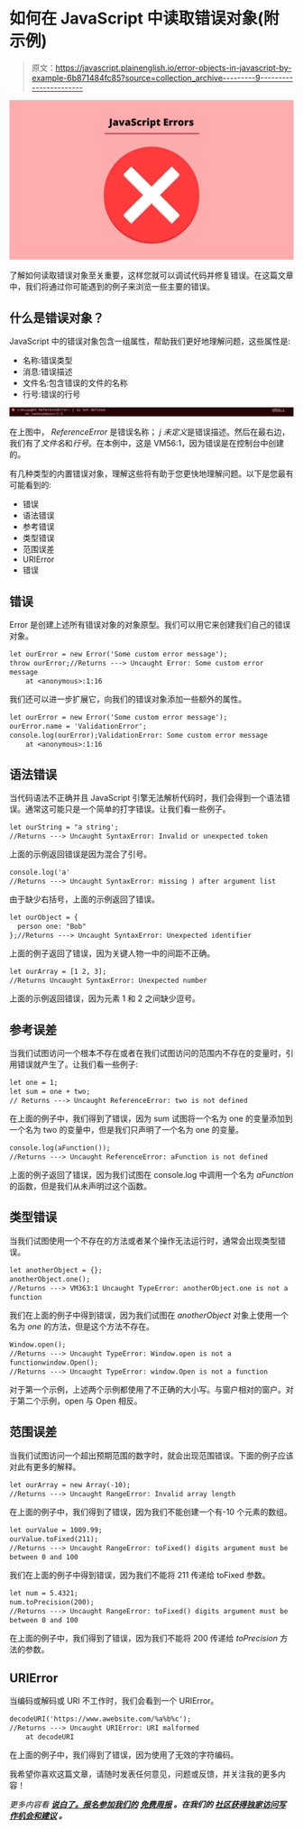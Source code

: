 # 如何在 JavaScript 中读取错误对象(附示例)

> 原文：<https://javascript.plainenglish.io/error-objects-in-javascript-by-example-6b871484fc85?source=collection_archive---------9----------------------->

![](img/ebcfa8d2194e0b1493014aa8d5ac2e3f.png)

了解如何读取错误对象至关重要，这样您就可以调试代码并修复错误。在这篇文章中，我们将通过你可能遇到的例子来浏览一些主要的错误。

## 什么是错误对象？

JavaScript 中的错误对象包含一组属性，帮助我们更好地理解问题，这些属性是:

*   名称:错误类型
*   消息:错误描述
*   文件名:包含错误的文件的名称
*   行号:错误的行号

![](img/5b75134012e8e8a23090878bd42f1428.png)

在上图中， *ReferenceError* 是错误名称； *j 未定义*是错误描述。然后在最右边，我们有了*文件名*和*行号*。在本例中，这是 VM56:1，因为错误是在控制台中创建的。

有几种类型的内置错误对象，理解这些将有助于您更快地理解问题。以下是您最有可能看到的:

*   错误
*   语法错误
*   参考错误
*   类型错误
*   范围误差
*   URIError
*   错误

## 错误

Error 是创建上述所有错误对象的对象原型。我们可以用它来创建我们自己的错误对象。

```
let ourError = new Error('Some custom error message');
throw ourError;//Returns ---> Uncaught Error: Some custom error message
    at <anonymous>:1:16
```

我们还可以进一步扩展它，向我们的错误对象添加一些额外的属性。

```
let ourError = new Error('Some custom error message');
ourError.name = 'ValidationError';
console.log(ourError);ValidationError: Some custom error message
    at <anonymous>:1:16
```

## 语法错误

当代码语法不正确并且 JavaScript 引擎无法解析代码时，我们会得到一个语法错误。通常这可能只是一个简单的打字错误。让我们看一些例子。

```
let ourString = "a string';
//Returns ---> Uncaught SyntaxError: Invalid or unexpected token
```

上面的示例返回错误是因为混合了引号。

```
console.log('a'
//Returns ---> Uncaught SyntaxError: missing ) after argument list
```

由于缺少右括号，上面的示例返回了错误。

```
let ourObject = {
  person one: "Bob"
};//Returns ---> Uncaught SyntaxError: Unexpected identifier
```

上面的例子返回了错误，因为关键人物一中的间距不正确。

```
let ourArray = [1 2, 3];
//Returns Uncaught SyntaxError: Unexpected number
```

上面的示例返回错误，因为元素 1 和 2 之间缺少逗号。

## 参考误差

当我们试图访问一个根本不存在或者在我们试图访问的范围内不存在的变量时，引用错误就产生了。让我们看一些例子:

```
let one = 1;
let sum = one + two;
// Returns ---> Uncaught ReferenceError: two is not defined
```

在上面的例子中，我们得到了错误，因为 sum 试图将一个名为 one 的变量添加到一个名为 two 的变量中，但是我们只声明了一个名为 one 的变量。

```
console.log(aFunction());
//Returns ---> Uncaught ReferenceError: aFunction is not defined
```

上面的例子返回了错误，因为我们试图在 console.log 中调用一个名为 *aFunction* 的函数，但是我们从未声明过这个函数。

## 类型错误

当我们试图使用一个不存在的方法或者某个操作无法运行时，通常会出现类型错误。

```
let anotherObject = {};
anotherObject.one();
//Returns ---> VM363:1 Uncaught TypeError: anotherObject.one is not a function
```

我们在上面的例子中得到错误，因为我们试图在 *anotherObject* 对象上使用一个名为 *one* 的方法，但是这个方法不存在。

```
Window.open();
//Returns ---> Uncaught TypeError: Window.open is not a functionwindow.Open();
//Returns ---> Uncaught TypeError: window.Open is not a function
```

对于第一个示例，上述两个示例都使用了不正确的大小写。与窗户相对的窗户。对于第二个示例，open 与 Open 相反。

## 范围误差

当我们试图访问一个超出预期范围的数字时，就会出现范围错误。下面的例子应该对此有更多的解释。

```
let ourArray = new Array(-10);
//Returns ---> Uncaught RangeError: Invalid array length
```

在上面的例子中，我们得到了错误，因为我们不能创建一个有-10 个元素的数组。

```
let ourValue = 1009.99;
ourValue.toFixed(211);
//Returns ---> Uncaught RangeError: toFixed() digits argument must be between 0 and 100
```

我们在上面的例子中得到错误，因为我们不能将 211 传递给 toFixed 参数。

```
let num = 5.4321;
num.toPrecision(200);
//Returns ---> Uncaught RangeError: toFixed() digits argument must be between 0 and 100
```

在上面的例子中，我们得到了错误，因为我们不能将 200 传递给 *toPrecision* 方法的参数。

## URIError

当编码或解码或 URI 不工作时，我们会看到一个 URIError。

```
decodeURI('https://www.awebsite.com/%a%b%c');
//Returns ---> Uncaught URIError: URI malformed
    at decodeURI
```

在上面的例子中，我们得到了错误，因为使用了无效的字符编码。

我希望你喜欢这篇文章，请随时发表任何意见，问题或反馈，并关注我的更多内容！

*更多内容看* [***说白了。报名参加我们的***](http://plainenglish.io/) **[***免费周报***](http://newsletter.plainenglish.io/) *。在我们的* [***社区获得独家访问写作机会和建议***](https://discord.gg/GtDtUAvyhW) *。***